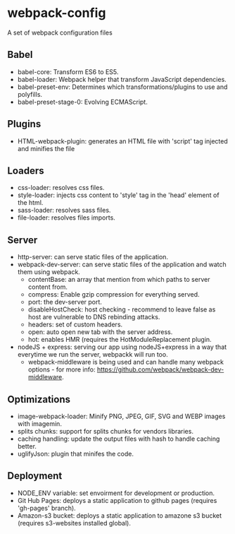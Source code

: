 # webpack-config
A set of webpack configuration files


## Babel
 * babel-core: Transform ES6 to ES5.
 * babel-loader: Webpack helper that transform JavaScript dependencies.
 * babel-preset-env: Determines which transformations/plugins to use and polyfills.
 * babel-preset-stage-0: Evolving ECMAScript.
 
## Plugins
  * HTML-webpack-plugin: generates an HTML file with 'script' tag injected and minifies the file

## Loaders
  * css-loader: resolves css files.
  * style-loader: injects css content to 'style' tag in the 'head' element of the html.
  * sass-loader: resolves sass files.
  * file-loader: resolves files imports.

## Server
  * http-server: can serve static files of the application.
  * webpack-dev-server: can serve static files of the application and watch them using webpack.
    * contentBase: an array that mention from which paths to server content from.
    * compress: Enable gzip compression for everything served.
    * port: the dev-server port.
    * disableHostCheck: host checking - recommend to leave false as host are vulnerable to DNS rebinding attacks.
    * headers: set of custom headers.
    * open: auto open new tab with the server address.
    * hot: enables HMR (requires the HotModuleReplacement plugin.
  * nodeJS + express: serving our app using nodeJS+express in a way that everytime we run the server, webpackk will run too.
    * webpack-middleware is being used and can handle many webpack options - for more info: https://github.com/webpack/webpack-dev-middleware.

## Optimizations
  * image-webpack-loader: Minify PNG, JPEG, GIF, SVG and WEBP images with imagemin.
  * splits chunks: support for splits chunks for vendors libraries.
  * caching handling: update the output files with hash to handle caching better.
  * uglifyJson: plugin that minifes the code.

## Deployment
  * NODE_ENV variable: set envoirment for development or production.
  * Git Hub Pages: deploys a static application to github pages (requires 'gh-pages' branch).
  * Amazon-s3 bucket: deploys a static application to amazone s3 bucket (requires s3-websites installed global).